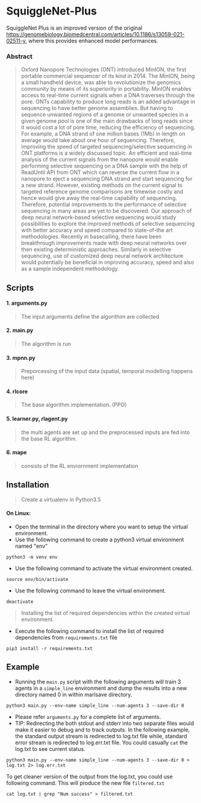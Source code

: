 # SquiggleNet-Plus
SquiggleNet Plus is an improved version of the original https://genomebiology.biomedcentral.com/articles/10.1186/s13059-021-02511-y, where this provides enhanced model performances.

### Abstract

> Oxford Nanopore Technologies (ONT) introduced MinION, the first portable commercial sequencer of its kind in 2014. The MinION, being a small handheld device, was able to revolutionize the genomics community by means of its superiority in portability. MinION enables access to real-time current signals when a DNA traverses through the pore. ONTs capability to produce long reads is an added advantage in sequencing to have better genome assemblies. But having to sequence unwanted regions of a genome or unwanted species in a given genome pool is one of the main drawbacks of long reads since it would cost a lot of pore time, reducing the efficiency of sequencing. For example, a DNA strand of one million bases (1Mb) in length on average would take about one hour of sequencing. Therefore, improving the speed of targeted sequencing/selective sequencing in ONT platforms is a widely discussed topic. An efficient and real-time analysis of the current signals from the nanopore would enable performing selective sequencing on a DNA sample with the help of ReadUntil API from ONT which can reverse the current flow in a nanopore to eject a sequencing DNA strand and start sequencing for a new strand. However, existing methods on the current signal to targeted reference genome comparisons are timewise costly and hence would give away the real-time capability of sequencing. Therefore, potential improvements to the performance of selective sequencing in many areas are yet to be discovered. Our approach of deep neural network-based selective sequencing would study possibilities to explore the improved methods of selective sequencing with better accuracy and speed compared to state-of-the art methodologies. Recently in basecalling, there have been breakthrough improvements made with deep neural networks over then existing deterministic approaches. Similarly in selective sequencing, use of customized deep neural network architecture would potentially be beneficial in improving accuracy, speed and also as a sample independent methodology. 
## Scripts

#### 1. arguments.py
> The input arguments define the algorithim are collected

#### 2. main.py
>The algorithm is run 

#### 3. mpnn.py
> Preporcessing of the input data (spatial, temporal modelling happens here)

#### 4. rlcore
> The base algorithm implementation. (PPO)

#### 5. learner.py, rlagent.py
> the multi agents are set up  and the preprocessed inputs are fed into the base RL algorithm. 

#### 6. mape
> consists of the RL enviornment implementation 

## Installation
> Create a virtualenv in Python3.5

#### On Linux:
* Open the terminal in the directory where you want to setup the virtual environment.
* Use the following command to create a python3 virtual environment named "env"

```python3 -m venv env```

* Use the following command to activate the virtual environment created.

```source env/bin/activate```

* Use the following command to leave the virtual environment.

```deactivate```

> Installing the list of required dependencies within the created virtual environment.

* Execute the following command to install the list of required dependencies from ```requirements.txt``` file

```pip3 install -r requirements.txt```


## Example

* Running the ```main.py``` script with the following arguments will train 3 agents in a ```simple_line``` environment and dump the results into a new directory named 0 in within marlsave directory.

```python3 main.py --env-name simple_line --num-agents 3 --save-dir 0```

* Please refer ```arguments.py``` for a complete list of arguments.
* TIP: Redirecting the both stdout and stderr into two separate files would make it easier to debug and to track outputs. In the following example, the standard output stream is redirected to log.txt file while, standard error stream is redirected to log.err.txt file. You could casually ```cat``` the log.txt to see current status.

```python3 main.py --env-name simple_line --num-agents 3 --save-dir 0 > log.txt 2> log.err.txt  ``` 

To get cleaner version of the output from the log.txt, you could use following command. This will produce the new file ```filtered.txt```

```cat log.txt | grep "Num success" > filtered.txt```
